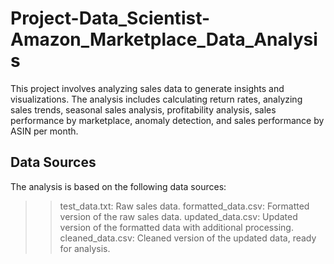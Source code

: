 # Project-Data_Scientist-Amazon_Marketplace_Data_Analysis
This project involves analyzing sales data to generate insights and visualizations. The analysis includes calculating return rates, analyzing sales trends, seasonal sales analysis, profitability analysis, sales performance by marketplace, anomaly detection, and sales performance by ASIN per month.

## Data Sources
The analysis is based on the following data sources:
>> test_data.txt: Raw sales data.
>> formatted_data.csv: Formatted version of the raw sales data.
>> updated_data.csv: Updated version of the formatted data with additional processing.
>> cleaned_data.csv: Cleaned version of the updated data, ready for analysis.
